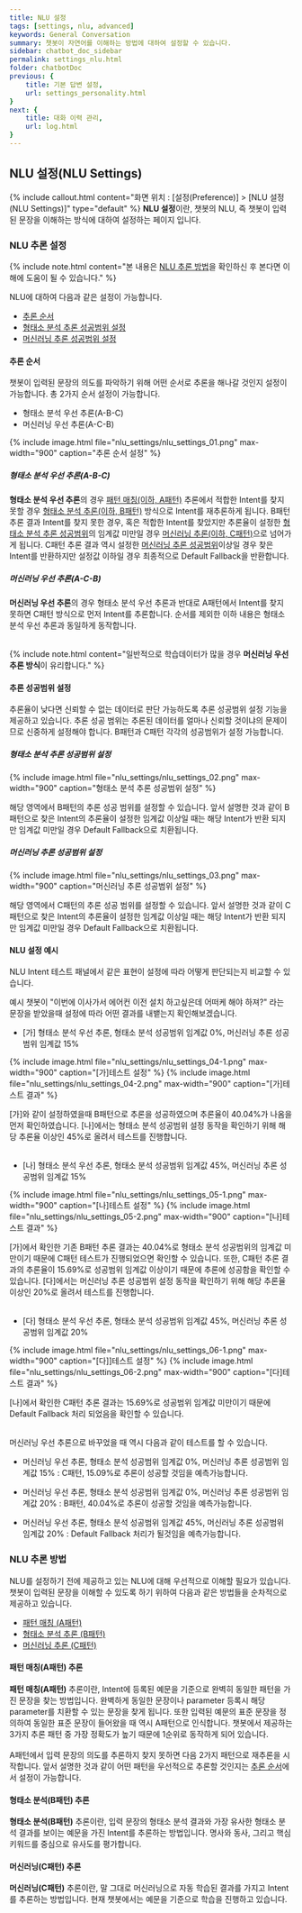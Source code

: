```yaml
---
title: NLU 설정
tags: [settings, nlu, advanced]
keywords: General Conversation
summary: 챗봇이 자연어를 이해하는 방법에 대하여 설정할 수 있습니다.
sidebar: chatbot_doc_sidebar
permalink: settings_nlu.html
folder: chatbotDoc
previous: {
    title: 기본 답변 설정,
    url: settings_personality.html
}
next: {
    title: 대화 이력 관리,
    url: log.html
}
---
```


## NLU 설정(NLU Settings)
 {% include callout.html content="화면 위치 : [설정(Preference)] > [NLU 설정(NLU Settings)]" type="default" %}
**NLU 설정**이란, 챗봇의 NLU, 즉 챗봇이 입력된 문장을 이해하는 방식에 대하여 설정하는 페이지 입니다.

### NLU 추론 설정

{% include note.html content="본 내용은 [NLU 추론 방법](settings_nlu.html#nlu-추론-방법)을 확인하신 후 본다면 이해에 도움이 될 수 있습니다." %}

NLU에 대하여 다음과 같은 설정이 가능합니다.<br/>

- [추론 순서](settings_nlu.html#추론-순서)
- [형태소 분석 추론 성공범위 설정](settings_nlu.html#형태소-분석-추론-성공범위-설정)
- [머신러닝 추론 성공범위 설정](settings_nlu.html#머신러닝-추론-성공범위-설정)

#### 추론 순서

챗봇이 입력된 문장의 의도를 파악하기 위해 어떤 순서로 추론을 해나갈 것인지 설정이 가능합니다. 총 2가지 순서 설정이 가능합니다.

- 형태소 분석 우선 추론(A-B-C)
- 머신러닝 우선 추론(A-C-B)

{% include image.html file="nlu_settings/nlu_settings_01.png" max-width="900" caption="추론 순서 설정" %}

##### 형태소 분석 우선 추론(A-B-C)
**형태소 분석 우선 추론**의 경우 [패턴 매칭(이하, A패턴)](settings_nlu.html#패턴-매칭-a패턴) 추론에서 적합한 Intent를 찾지 못할 경우 [형태소 분석 추론(이하, B패턴)](settings_nlu.html#형태소-분석-추론-b패턴) 방식으로 Intent를 재추론하게 됩니다. B패턴 추론 결과 Intent를 찾지 못한 경우, 혹은 적합한 Intent를 찾았지만 추론율이 설정한 [형태소 분석 추론 성공범위](settings_nlu.html#형태소-분석-추론-성공범위-설정)의 임계값 미만일 경우 [머신러닝 추론(이하, C패턴)](settings_nlu.html#머신러닝-추론-c패턴)으로 넘어가게 됩니다. C패턴 추론 결과 역시 설정한 [머신러닝 추론 성공범위](settings_nlu.html#머신러닝-추론-성공범위-설정)이상일 경우 찾은 Intent를 반환하지만 설정값 이하일 경우 최종적으로 Default Fallback을 반환합니다.

##### 머신러닝 우선 추론(A-C-B)
**머신러닝 우선 추론**의 경우 형태소 분석 우선 추론과 반대로 A패턴에서 Intent를 찾지 못하면 C패턴 방식으로 먼저 Intent를 추론합니다. 순서를 제외한 이하 내용은 형태소 분석 우선 추론과 동일하게 동작합니다.
<br/><br/>

{% include note.html content="일반적으로 학습데이터가 많을 경우 **머신러닝 우선 추론 방식**이 유리합니다." %}



#### 추론 성공범위 설정

추론율이 낮다면 신뢰할 수 없는 데이터로 판단 가능하도록 추론 성공범위 설정 기능을 제공하고 있습니다. 추론 성공 범위는 추론된 데이터를 얼마나 신뢰할 것이냐의 문제이므로 신중하게 설정해야 합니다. B패턴과 C패턴 각각의 성공범위가 설정 가능합니다.

##### 형태소 분석 추론 성공범위 설정 

{% include image.html file="nlu_settings/nlu_settings_02.png" max-width="900" caption="형태소 분석 추론 성공범위 설정" %}

해당 영역에서 B패턴의 추론 성공 범위를 설정할 수 있습니다. 앞서 설명한 것과 같이 B패턴으로 찾은 Intent의 추론율이 설정한 임계값 이상일 때는 해당 Intent가 반환 되지만 임계값 미만일 경우 Default Fallback으로 치환됩니다.

##### 머신러닝 추론 성공범위 설정

{% include image.html file="nlu_settings/nlu_settings_03.png" max-width="900" caption="머신러닝 추론 성공범위 설정" %}

해당 영역에서 C패턴의 추론 성공 범위를 설정할 수 있습니다. 앞서 설명한 것과 같이 C패턴으로 찾은 Intent의 추론율이 설정한 임계값 이상일 때는 해당 Intent가 반환 되지만 임계값 미만일 경우 Default Fallback으로 치환됩니다.


#### NLU 설정 예시
NLU Intent 테스트 패널에서 같은 표현이 설정에 따라 어떻게 판단되는지 비교할 수 있습니다.<br/>

예시 챗봇이 "이번에 이사가서 에어컨 이전 설치 하고싶은데 어떠케 해야 하져?" 라는 문장을 받았을때 설정에 따라 어떤 결과를 내뱉는지 확인해보겠습니다.

- [가] 형태소 분석 우선 추론, 형태소 분석 성공범위 임계값 0%, 머신러닝 추론 성공범위 임계값 15%

 {% include image.html file="nlu_settings/nlu_settings_04-1.png" max-width="900" caption="[가]테스트 설정" %}
 {% include image.html file="nlu_settings/nlu_settings_04-2.png" max-width="900" caption="[가]테스트 결과" %}

 [가]와 같이 설정하였을때 B패턴으로 추론을 성공하였으며 추론율이 40.04%가 나옴을 먼저 확인하였습니다. [나]에서는 형태소 분석 성공범위 설정 동작을 확인하기 위해 해당 추론율 이상인 45%로 올려서 테스트를 진행합니다.
<br/><br/>
- [나] 형태소 분석 우선 추론, 형태소 분석 성공범위 임계값 45%, 머신러닝 추론 성공범위 임계값 15%

 {% include image.html file="nlu_settings/nlu_settings_05-1.png" max-width="900" caption="[나]테스트 설정" %}
 {% include image.html file="nlu_settings/nlu_settings_05-2.png" max-width="900" caption="[나]테스트 결과" %}

 [가]에서 확인한 기존 B패턴 추론 결과는 40.04%로 형태소 분석 성공범위의 임계값 미만이기 때문에 C패턴 테스트가 진행되었으면 확인할 수 있습니다. 또한, C패턴 추론 결과의 추론율이 15.69%로 성공범위 임계값 이상이기 때문에 추론에 성공함을 확인할 수 있습니다. [다]에서는 머신러닝 추론 성공범위 설정 동작을 확인하기 위해 해당 추론율 이상인 20%로 올려서 테스트를 진행합니다.
<br/><br/>
- [다] 형태소 분석 우선 추론, 형태소 분석 성공범위 임계값 45%, 머신러닝 추론 성공범위 임계값 20%

 {% include image.html file="nlu_settings/nlu_settings_06-1.png" max-width="900" caption="[다]]테스트 설정" %}
 {% include image.html file="nlu_settings/nlu_settings_06-2.png" max-width="900" caption="[다]테스트 결과" %}

 [나]에서 확인한 C패턴 추론 결과는 15.69%로 성공범위 임계값 미만이기 때문에 Default Fallback 처리 되었음을 확인할 수 있습니다.<br/><br/>

머신러닝 우선 추론으로 바꾸었을 때 역시 다음과 같이 테스트를 할 수 있습니다.

- 머신러닝 우선 추론, 형태소 분석 성공범위 임계값 0%, 머신러닝 추론 성공범위 임계값 15% : C패턴, 15.09%로 추론이 성공할 것임을 예측가능합니다.

- 머신러닝 우선 추론, 형태소 분석 성공범위 임계값 0%, 머신러닝 추론 성공범위 임계값 20% : B패턴, 40.04%로 추론이 성공할 것임을 예측가능합니다.

- 머신러닝 우선 추론, 형태소 분석 성공범위 임계값 45%, 머신러닝 추론 성공범위 임계값 20% : Default Fallback 처리가 될것임을 예측가능합니다.


### NLU 추론 방법

NLU를 설정하기 전에 제공하고 있는 NLU에 대해 우선적으로 이해할 필요가 있습니다.<br/>
챗봇이 입력된 문장을 이해할 수 있도록 하기 위하여 다음과 같은 방법들을 순차적으로 제공하고 있습니다.

 - [패턴 매칭 (A패턴)](settings_nlu.html#패턴-매칭a패턴-추론)
 - [형태소 분석 추론 (B패턴)](settings_nlu.html#형태소-분석b패턴-추론)
 - [머신러닝 추론 (C패턴)](settings_nlu.html#머신러닝c패턴-추론)

#### 패턴 매칭(A패턴) 추론

**패턴 매칭(A패턴)** 추론이란, Intent에 등록된 예문을 기준으로 완벽히 동일한 패턴을 가진 문장을 찾는 방법입니다. 완벽하게 동일한 문장이나 parameter 등록시 해당 parameter를 치환할 수 있는 문장을 찾게 됩니다. 또한 입력된 예문의 표준 문장을 정의하여 동일한 표준 문장이 들어왔을 때 역시 A패턴으로 인식합니다. 챗봇에서 제공하는 3가지 추론 패턴 중 가장 정확도가 높기 때문에 1순위로 동작하게 되어 있습니다. 
<br/><br/>
A패턴에서 입력 문장의 의도를 추론하지 찾지 못하면 다음 2가지 패턴으로 재추론을 시작합니다. 앞서 설명한 것과 같이 어떤 패턴을 우선적으로 추론할 것인지는 [추론 순서](settings_nlu.html#추론-순서)에서 설정이 가능합니다.


#### 형태소 분석(B패턴) 추론
**형태소 분석(B패턴)** 추론이란, 입력 문장의 형태소 분석 결과와 가장 유사한 형태소 분석 결과를 보이는 예문을 가진 Intent를 추론하는 방법입니다. 명사와 동사, 그리고 핵심 키워드를 중심으로 유사도를 평가합니다. 

#### 머신러닝(C패턴) 추론
**머신러닝(C패턴)** 추론이란, 말 그대로 머신러닝으로 자동 학습된 결과를 가지고 Intent를 추론하는 방법입니다. 현재 챗봇에서는 예문을 기준으로 학습을 진행하고 있습니다. 